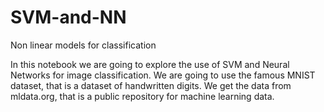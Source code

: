 # SVM-and-NN

Non linear models for classification

In this notebook we are going to explore the use of SVM and Neural Networks for image classification. We are going to use the famous MNIST dataset, that is a dataset of handwritten digits. We get the data from mldata.org, that is a public repository for machine learning data.
